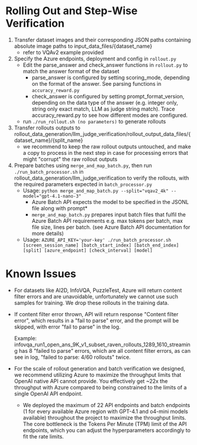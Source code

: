 # Rolling Out and Step-Wise Verification

1. Transfer dataset images and their corresponding JSON paths containing absolute image paths to input_data_files/{dataset_name} 
    - refer to VQAv2 example provided
2. Specify the Azure endpoints, deployment and config in ```rollout.py```
    - Edit the parse_answer and check_answer functions in ```rollout.py``` to match the answer format of the dataset
        - parse_answer is configured by setting scoring_mode, depending on the format of the answer. See parsing functions in ```accuracy_reward.py```
        - check_answer is configured by setting prompt_format_version, depending on the data type of the answer (e.g. integer only, string only exact match, LLM as judge string match). Trace accuracy_reward.py to see how different modes are configured.
    - run ```./run_rollout.sh (no parameters)``` to generate rollouts
3. Transfer rollouts outputs to rollout_data_generation/llm_judge_verification/rollout_output_data_files/{dataset_name}/{split_name}
    - we recommend to keep the raw rollout outputs untouched, and make a copy to process in the next step in case for processing errors that might "corrupt" the raw rollout outputs
4. Prepare batches using ```merge_and_map_batch.py```, then run ```./run_batch_processor.sh``` in rollout_data_generation/llm_judge_verification to verify the rollouts, with the required parameters expected in ```batch_processor.py```
    - Usage: ```python merge_and_map_batch.py --split="vqav2_4k" --model="gpt-4.1-nano-3"```
        - Azure Batch API expects the model to be specified in the JSONL file along with prompt*
        - ```merge_and_map_batch.py``` prepares input batch files that fulfil the Azure Batch API requirements e.g. max tokens per batch, max file size, lines per batch. (see Azure Batch API documentation for more details)
    - Usage: ```AZURE_API_KEY='your-key' ./run_batch_processor.sh [screen_session_name] [batch_start_index] [batch_end_index] [split] [azure_endpoint] [check_interval] [model]```

# Known Issues
- For datasets like AI2D, InfoVQA, PuzzleTest, Azure will return content filter errors and are unavoidable, unfortunately we cannot use such samples for training. We drop these rollouts in the training data.

- If content filter error thrown, API will return response "Content filter error", which results in a "fail to parse" error, and the prompt will be skipped, with error "fail to parse" in the log.

    Example: infovqa_run1_open_ans_9K_v1_subset_raven_rollouts_1289_1610_streaming has 8 "failed to parse" errors, which are all content filter errors, as can see in log, "failed to parse: 4/60 rollouts" twice. 

- For the scale of rollout generation and batch verification we designed, we recommend utilizing Azure to maximize the throughput limits that OpenAI native API cannot provide. You effectively get ~22x the throughput with Azure compared to being constrained to the limits of a single OpenAI API endpoint.
    - We deployed the maximum of 22 API endpoints and batch endpoints (1 for every available Azure region with GPT-4.1 and o4-mini models available) throughout the project to maximize the throughput limits. The core bottleneck is the Tokens Per Minute (TPM) limit of the API endpoints, which you can adjust the hyperparameters accordingly to fit the rate limits.